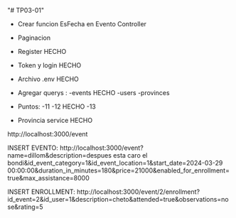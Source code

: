"# TP03-01" 

- Crear funcion EsFecha en Evento Controller

- Paginacion

- Register HECHO

- Token y login HECHO 

- Archivo .env HECHO

- Agregar querys :
    -events HECHO
    -users 
    -provinces

- Puntos:
    -11 
    -12 HECHO
    -13

- Provincia service HECHO

http://localhost:3000/event

INSERT EVENTO: http://localhost:3000/event?name=dillom&description=despues esta caro el bondi&id_event_category=1&id_event_location=1&start_date=2024-03-29 00:00:00&duration_in_minutes=180&price=21000&enabled_for_enrollment=true&max_assistance=8000

INSERT ENROLLMENT: http://localhost:3000/event/2/enrollment?id_event=2&id_user=1&description=cheto&attended=true&observations=nose&rating=5


